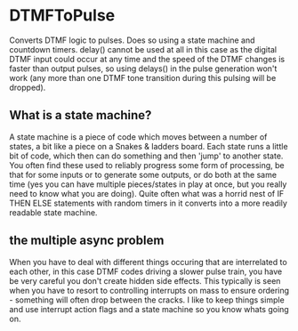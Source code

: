 # DTMFToPulse
Converts DTMF logic to pulses. Does so using a state machine and countdown timers. delay() cannot be used at all in this case as the digital DTMF input could occur at any time and the speed of the DTMF changes is faster than output pulses, so using delays() in the pulse generation won't work (any more than one DTMF tone transition during this pulsing will be dropped).
## What is a state machine?
A state machine is a piece of code which moves between a number of states, a bit like a piece on a Snakes & ladders board. Each state runs a little bit of code, which then can do something and then 'jump' to another state. You often find these used to reliably progress some form of processing, be that for some inputs or to generate some outputs, or do both at the same time (yes you can have multiple pieces/states in play at once, but you really need to know what you are doing). Quite often what was a horrid nest of IF THEN ELSE statements with random timers in it converts into a more readily readable state machine.
## the multiple async problem
When you have to deal with different things occuring that are interrelated to each other, in this case DTMF codes driving a slower pulse train, you have be very careful you don't create hidden side effects. This typically is seen when you have to resort to controlling interrupts on mass to ensure ordering - something will often drop between the cracks. I like to keep things simple and use interrupt action flags and a state machine so you know whats going on.
